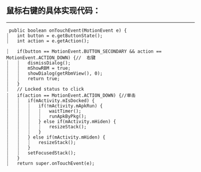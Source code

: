 ## 鼠标右键的具体实现代码：
***

     public boolean onTouchEvent(MotionEvent e) {
    ┊   int button = e.getButtonState();
    ┊   int action = e.getAction();

    ┊   if(button == MotionEvent.BUTTON_SECONDARY && action == MotionEvent.ACTION_DOWN) {//  右键
    ┊   ┊   dismissDialog();
    ┊   ┊   mShowRBM = true;
    ┊   ┊   showDialog(getRbmView(), 0);
    ┊   ┊   return true;
    ┊   }          
    ┊   // Locked status to click
    ┊   if(action == MotionEvent.ACTION_DOWN) {//单击
    ┊   ┊   if(mActivity.mIsDocked) {
    ┊   ┊   ┊   if(!mActivity.mApkRun) {
    ┊   ┊   ┊   ┊   waitTimer();
    ┊   ┊   ┊   ┊   runApkByPkg();
    ┊   ┊   ┊   } else if(mActivity.mHiden) {
    ┊   ┊   ┊   ┊   resizeStack();
    ┊   ┊   ┊   }  
    ┊   ┊   } else if(mActivity.mHiden) {
    ┊   ┊   ┊   resizeStack();
    ┊   ┊   }      
    ┊   ┊   setFocusedStack();
    ┊   }          
    ┊   return super.onTouchEvent(e);
